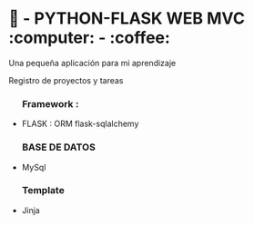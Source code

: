 <h1>🐍 - PYTHON-FLASK WEB MVC :computer: - :coffee:   </h1>

<p>Una pequeña aplicación para mi aprendizaje </p>

<p> Registro de proyectos y tareas </p>

<ul>
  <h3>Framework : </h3>
    <li>FLASK : ORM flask-sqlalchemy </li>
    
   <h3>BASE DE DATOS </h3>
    <li>MySql</li>
   
   <h3>Template</h3>
   <li>Jinja</li>
   
</ul>



